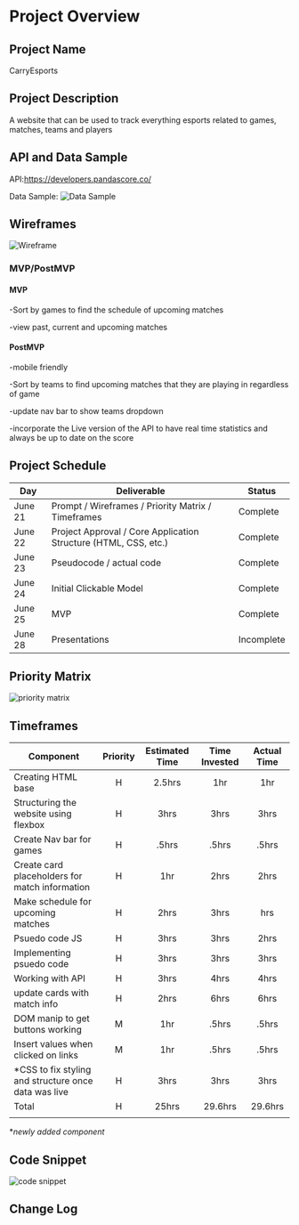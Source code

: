 # Project Overview

## Project Name

CarryEsports

## Project Description

A website that can be used to track everything esports related to games, matches, teams and players 

## API and Data Sample

API:https://developers.pandascore.co/

Data Sample: ![Data Sample](https://i.imgur.com/v05vZXi.png)

## Wireframes

![Wireframe](https://i.imgur.com/1pAoYN1.png)

### MVP/PostMVP
 

#### MVP 
-Sort by games to find the schedule of upcoming matches

-view past, current and upcoming matches 

#### PostMVP  

-mobile friendly 

-Sort by teams to find upcoming matches that they are playing in regardless of game

-update nav bar to show teams dropdown 

-incorporate the Live version of the API to have real time statistics and always be up to date on the score

## Project Schedule


|  Day | Deliverable | Status
|---|---| ---|
|June 21| Prompt / Wireframes / Priority Matrix / Timeframes | Complete
|June 22| Project Approval / Core Application Structure (HTML, CSS, etc.) | Complete
|June 23| Pseudocode / actual code | Complete
|June 24| Initial Clickable Model  | Complete
|June 25| MVP | Complete
|June 28| Presentations | Incomplete

## Priority Matrix

![priority matrix](https://i.imgur.com/N5WCaIz.png)

## Timeframes


| Component | Priority | Estimated Time | Time Invested | Actual Time |
| --- | :---: |  :---: | :---: | :---: |
| Creating HTML base| H | 2.5hrs| 1hr | 1hr |
| Structuring the website using flexbox | H | 3hrs| 3hrs | 3hrs |
| Create Nav bar for games | H | .5hrs | .5hrs | .5hrs |
| Create card placeholders for match information | H | 1hr | 2hrs | 2hrs |
| Make schedule for upcoming matches | H | 2hrs | 3hrs | hrs |
| Psuedo code JS | H | 3hrs| 3hrs | 2hrs |
| Implementing psuedo code | H | 3hrs| 3hrs | 3hrs |
| Working with API | H | 3hrs| 4hrs | 4hrs |
| update cards with match info | H | 2hrs | 6hrs | 6hrs |
| DOM manip to get buttons working | M | 1hr | .5hrs | .5hrs |
| Insert values when clicked on links | M | 1hr | .5hrs | .5hrs |
| *CSS to fix styling and structure once data was live | H | 3hrs | 3hrs | 3hrs |
| Total | H | 25hrs| 29.6hrs| 29.6hrs |
|  |  |  |  |  |

 *_newly added component_
## Code Snippet

![code snippet](https://i.imgur.com/XWaIaN9.png)

## Change Log
